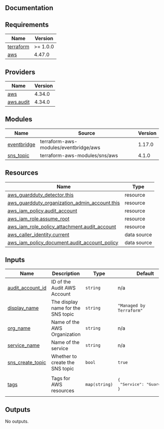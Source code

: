 ## Documentation

<!-- BEGINNING OF PRE-COMMIT-TERRAFORM DOCS HOOK -->
## Requirements

| Name | Version |
|------|---------|
| <a name="requirement_terraform"></a> [terraform](#requirement\_terraform) | >= 1.0.0 |
| <a name="requirement_aws"></a> [aws](#requirement\_aws) | 4.47.0 |

## Providers

| Name | Version |
|------|---------|
| <a name="provider_aws"></a> [aws](#provider\_aws) | 4.34.0 |
| <a name="provider_aws.audit"></a> [aws.audit](#provider\_aws.audit) | 4.34.0 |

## Modules

| Name | Source | Version |
|------|--------|---------|
| <a name="module_eventbridge"></a> [eventbridge](#module\_eventbridge) | terraform-aws-modules/eventbridge/aws | 1.17.0 |
| <a name="module_sns_topic"></a> [sns\_topic](#module\_sns\_topic) | terraform-aws-modules/sns/aws | 4.1.0 |

## Resources

| Name | Type |
|------|------|
| [aws_guardduty_detector.this](https://registry.terraform.io/providers/hashicorp/aws/4.47.0/docs/resources/guardduty_detector) | resource |
| [aws_guardduty_organization_admin_account.this](https://registry.terraform.io/providers/hashicorp/aws/4.47.0/docs/resources/guardduty_organization_admin_account) | resource |
| [aws_iam_policy.audit_account](https://registry.terraform.io/providers/hashicorp/aws/4.47.0/docs/resources/iam_policy) | resource |
| [aws_iam_role.assume_root](https://registry.terraform.io/providers/hashicorp/aws/4.47.0/docs/resources/iam_role) | resource |
| [aws_iam_role_policy_attachment.audit_account](https://registry.terraform.io/providers/hashicorp/aws/4.47.0/docs/resources/iam_role_policy_attachment) | resource |
| [aws_caller_identity.current](https://registry.terraform.io/providers/hashicorp/aws/4.47.0/docs/data-sources/caller_identity) | data source |
| [aws_iam_policy_document.audit_account_policy](https://registry.terraform.io/providers/hashicorp/aws/4.47.0/docs/data-sources/iam_policy_document) | data source |

## Inputs

| Name | Description | Type | Default | Required |
|------|-------------|------|---------|:--------:|
| <a name="input_audit_account_id"></a> [audit\_account\_id](#input\_audit\_account\_id) | ID of the Audit AWS Account | `string` | n/a | yes |
| <a name="input_display_name"></a> [display\_name](#input\_display\_name) | The display name for the SNS topic | `string` | `"Managed by Terraform"` | no |
| <a name="input_org_name"></a> [org\_name](#input\_org\_name) | Name of the AWS Organization | `string` | n/a | yes |
| <a name="input_service_name"></a> [service\_name](#input\_service\_name) | Name of the service | `string` | n/a | yes |
| <a name="input_sns_create_topic"></a> [sns\_create\_topic](#input\_sns\_create\_topic) | Whether to create the SNS topic | `bool` | `true` | no |
| <a name="input_tags"></a> [tags](#input\_tags) | Tags for AWS resources | `map(string)` | <pre>{<br>  "Service": "GuardDuty"<br>}</pre> | no |

## Outputs

No outputs.
<!-- END OF PRE-COMMIT-TERRAFORM DOCS HOOK -->
